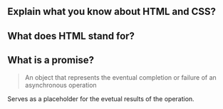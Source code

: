 ## Explain what you know about HTML and CSS?

## What does HTML stand for?

## What is a promise?
> An object that represents the eventual completion or failure of an asynchronous operation

Serves as a placeholder for the evetual results of the operation.

```js


```
